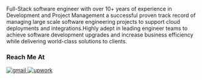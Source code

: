 Full-Stack software engineer with over 10+ years of experience in Development and Project Management a successful proven track record of managing large scale software engineering projects to support cloud deployments and integrations.Highly adept in leading engineer teams to achieve software development upgrades and increase business efficiency while delivering world-class solutions to clients.


<h3>Reach Me At</h3>
<p>
  <a href="zohaib055@gmail.com">
      <img alt="gmail" src="https://img.shields.io/badge/-Gmail-EA4335?style=flat&logo=gmail&logoColor=white" />
    </a>
  <a href="https://www.upwork.com/freelancers/~01aa639dc1ecc7f130?mp_source=share">
    <img alt="upwork" src="https://img.shields.io/badge/-Upwork-6FDA44?style=flat&logo=upwork&logoColor=white" />
  </a>
</p>
